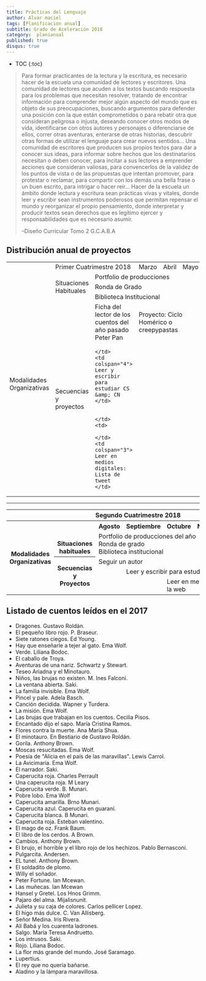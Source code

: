 ```yaml
---
title: Prácticas del Lenguaje
author: Alvar maciel
tags: [Planificacion anual]
subtitle: Grado de Aceleración 2018
category:  planianual
published: true
disqus: true
---
```


* TOC
{:toc}




> Para formar practicantes de la lectura y la escritura, es necesario hacer de la escuela una comunidad de lectores y escritores. Una comunidad de lectores que acuden a los textos buscando respuesta para los problemas que necesitan resolver, tratando de encontrar información para comprender mejor algún aspecto del mundo que es objeto de sus preocupaciones, buscando argumentos para defender una posición con la que están comprometidos o para rebatir otra que consideran peligrosa o injusta, deseando conocer otros modos de vida, identificarse con otros autores y personajes o diferenciarse de ellos, correr otras aventuras, enterarse de otras historias, descubrir otras formas de utilizar el lenguaje para crear nuevos sentidos&#x2026;
> Una comunidad de escritores que producen sus propios textos para dar a conocer sus ideas, para informar sobre hechos que los destinatarios necesitan o deben conocer, para incitar a sus lectores a emprender acciones que consideran valiosas, para convencerlos de la validez de los puntos de vista o de las propuestas que intentan promover, para protestar o reclamar, para compartir con los demás una bella frase o un buen escrito, para intrigar o hacer reír&#x2026;
> Hacer de la escuela un ámbito donde lectura y escritura sean prácticas vivas y vitales, donde leer y escribir sean instrumentos poderosos que permitan repensar el mundo y reorganizar el propio pensamiento, donde interpretar y producir textos sean derechos que es legítimo ejercer y responsabilidades que es necesario asumir.
>
> &#x2013;Diseño Curricular Tomo 2 G.C.A.B.A


## Distribución anual de proyectos
<!-- Modelo de tabla

<table>
  <tr>
    <td colspan="2">
    Primer Cuatrimestre 2018
    </td>
    <td >
    Marzo
    </td>
    <td>
    Abril
    </td>
    <td >
    Mayo
    </td>
    <td>
    Junio
    </td>
    <td>
    Julio
    </td>
  </tr>
  <tr>
    <td rowspan="6">
    Modalidades Organizativas
    </td>
    <td rowspan="3">
    Situaciones Habituales
    </td>
    <td colspan="5">
    Portfolio de producciones
    </td>
  </tr>
  <tr>
    <td colspan="5">
    Ronda de Grado
    </td>
  </tr>
  <tr>
    <td colspan="5">
    Biblioteca Institucional
    </td>
  </tr>
  <tr>
    <td rowspan="3">
    Secuencias y proyectos
    </td>
    <td>
    Ficha del lector de los cuentos del año pasado<br/>Peter Pan
    </td>
    <td colspan="3">
    Proyecto: Ciclo Homérico o creepypastas
    </td>
    <td>

    </td>
  </tr>
  <tr>
    <td>

    </td>
    <td colspan="4">
    Leer y escribir para estudiar CS &amp; CN
    </td>
  </tr>
  <tr>
    <td>

    </td>
    <td> 

    </td>
    <td colspan="3">
    Leer en medios digitales: Lista de tweet
    </td>
  </tr>
</table>
--->


<table>
  <th>
    <td colspan="2">
    Primer Cuatrimestre 2018
    </td>
    <td >
    Marzo
    </td>
    <td>
    Abril
    </td>
    <td >
    Mayo
    </td>
    <td>
    Junio
    </td>
    <td>
    Julio
    </td>
  </th>
  <tr>
    <td rowspan="6">
    Modalidades Organizativas
    </td>
    <td rowspan="3">
    Situaciones Habituales
    </td>
    <td colspan="5">
    Portfolio de producciones
    </td>
  </tr>
  <tr>
    <td colspan="5">
    Ronda de Grado
    </td>
  </tr>
  <tr>
    <td colspan="5">
    Biblioteca Institucional
    </td>
  </tr>
  <tr>
    <td rowspan="3">
    Secuencias y proyectos
    </td>
    <td>
    Ficha del lector de los cuentos del año pasado<br/>Peter Pan
    </td>
    <td colspan="3">
    Proyecto: Ciclo Homérico o creepypastas
    </td>
    <td>

    </td>
  </tr>
  <tr>
    <td>

    </td>
    <td colspan="4">
    Leer y escribir para estudiar CS &amp; CN
    </td>
  </tr>
  <tr>
    <td>

    </td>
    <td> 

    </td>
    <td colspan="3">
    Leer en medios digitales: Lista de tweet
    </td>
  </tr>
</table>

---

<table>
<tr>
<th colspan="7" align="center"> Segundo Cuatrimestre 2018</th>
</tr>
<tr>
  <th rowspan="7"> Modalidades Organizativas</th>
  <th rowspan="4" valign="bottom">Situaciones habituales</th>
  <th>Agosto</th>
  <th>Septiembre</th>
  <th>Octubre</th>
  <th>Noviembre</th>
  <th>Diciembre</th>
</tr>
<tr>

<td rowspan="3" colspan="5">Portfolio de producciones del año <br/>Ronda de grado <br/> Biblioteca institucional</td>

</tr>
<tr>
</tr>
<tr>
</tr>
<tr>
  <th rowspan="3"> Secuencias y Proyectos</th>
  <td colspan="3">Seguir un autor</td>
    <td></td>
  <td></td>
</tr>

<tr>
  <td border="0"></td>
  <td colspan="4">Leer y escribir para estudiar CS & CN</td>
</tr>

<tr>
  <td colspan="2"></td>
  <td colspan="3">Leer en medios digitales: Leer en la web</td>
</tr>
</table>

## Listado de cuentos leídos en el 2017

- Dragones. Gustavo Roldán.
- El pequeño libro rojo. P. Braseur.
- Siete ratones ciegos. Ed Young.
- Hay que enseñarle a tejer al gato. Ema Wolf.
- Verde. Liliana Bodoc.
- El caballo de Troya.
- Aventuras de una nariz. Schwartz y Stewart.
- Teseo Ariadna y el Minotauro.
- Niños, las brujas no existen. M. Ines Falconi.
- La ventana abierta. Saki.
- La familia invisible. Ema Wolf.
- Pincel y pale. Adela Basch.
- Canción decidida. Wapner y Turdera.
- La misión. Ema Wolf.
- Las brujas que trabajan en los cuentos. Cecilia Pisos.
- Encantado dijo el sapo. María Cristina Ramos.
- Flores contra la muerte. Ana María Shua.
- El minotauro. En Bestiario de Gustavo Roldán.
- Gorila. Anthony Brown.
- Moscas resucitadas. Ema Wolf.
- Poesía de "Alicia en el país de las maravillas". Lewis Carrol.
- La Avicimaria. Ema Wolf.
- El narrador. Saki.
- Caperucita roja. Charles Perrault
- Una caperucita roja. M Leary
- Caperucita verde. B. Munari.
- Pobre lobo. Ema Wolf
- Caperucita amarilla. Brno Munari.
- Caperucita azul. Caperucita en guaraní.
- Caperucita blanca. B Munari.
- Caperucita roja. Esteban valentino.
- El mago de oz. Frank Baum.
- El libro de los cerdos. A Brown.
- Cambios. Anthony Brown.
- El brujo, el horrible y el libro rojo de los hechizos. Pablo Bernasconi.
- Pulgarcita. Andersen.
- EL tunel. Anthony Brown.
- El soldadito de plomo.
- Willy el soñador.
- Peter Fortune. Ian Mcewan.
- Las muñecas. Ian Mcewan
- Hansel y Gretel. Los Hnos Grimm.
- Pajaro del alma. Mijalisnunit.
- Julieta y su caja de colores. Carlos pellicer Lopez.
- El higo más dulce. C. Van Allisberg.
- Señor Medina. Iris Rivera.
- Alí Babá y los cuarenta ladrones.
- Salgo. María Teresa Andruetto.
- Los intrusos. Saki.
- Rojo. Liliana Bodoc.
- La flor más grande del mundo. José Saramago.
- Lupertius.
- El rey que no quería bañarse.
- Aladino y la lámpara maravillosa.

